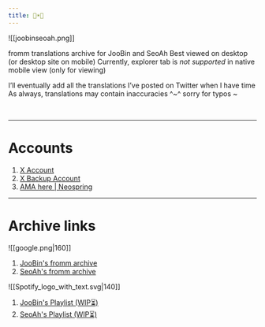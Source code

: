 ```yaml
---
title: 🐣☀️🦭
---
```


![[joobinseoah.png]]


fromm translations archive for JooBin and SeoAh
Best viewed on desktop (or desktop site on mobile)
Currently, explorer tab is *not supported* in native mobile view (only for viewing)


I’ll eventually add all the translations I’ve posted on Twitter when I have time
As always, translations may contain inaccuracies ^~^ sorry for typos ~



<br>



___
# **Accounts**
1) [X Account](https://x.com/bossbabyjoobin)
2) [X Backup Account](https://x.com/crybabyjoobin)
3) [AMA here | Neospring](http://neospring.org/@bossbabyjoobin)
___
# **Archive links**


![[google.png|160]]						                                  
1)  [JooBin's fromm archive](https://bit.ly/JooBin-s18)		                              
2) [SeoAh's fromm archive](https://bit.ly/SeoAh-s23)		                              



![[Spotify_logo_with_text.svg|140]]

 1)  [JooBin's Playlist (WIP⏳)](https://open.spotify.com/playlist/6LvVrn9f1GD9MqBYBALmiH?si=9j0ghErWRIOu9YQD90uSvw)
 2) [SeoAh's Playlist (WIP⏳)](https://open.spotify.com/playlist/0hb43YymGmg7vPdjS2NQcC?si=DsFWEFw1RgOAFYQKcsIPMA)
